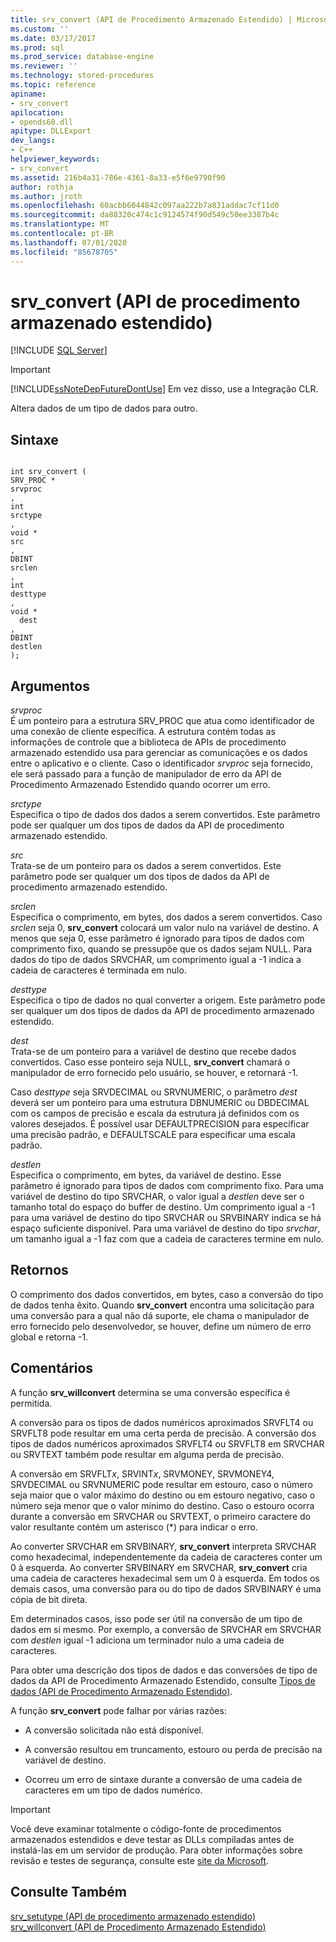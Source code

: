 ```yaml
---
title: srv_convert (API de Procedimento Armazenado Estendido) | Microsoft Docs
ms.custom: ''
ms.date: 03/17/2017
ms.prod: sql
ms.prod_service: database-engine
ms.reviewer: ''
ms.technology: stored-procedures
ms.topic: reference
apiname:
- srv_convert
apilocation:
- opends60.dll
apitype: DLLExport
dev_langs:
- C++
helpviewer_keywords:
- srv_convert
ms.assetid: 216b4a31-786e-4361-8a33-e5f6e9790f90
author: rothja
ms.author: jroth
ms.openlocfilehash: 60acbb6044842c097aa222b7a831addac7cf11d0
ms.sourcegitcommit: da88320c474c1c9124574f90d549c50ee3387b4c
ms.translationtype: MT
ms.contentlocale: pt-BR
ms.lasthandoff: 07/01/2020
ms.locfileid: "85678705"
---
```

# <a name="srv_convert-extended-stored-procedure-api"></a>srv_convert (API de procedimento armazenado estendido)
 [!INCLUDE [SQL Server](../../includes/applies-to-version/sqlserver.md)]
    
> [!IMPORTANT]  
>  [!INCLUDE[ssNoteDepFutureDontUse](../../includes/ssnotedepfuturedontuse-md.md)] Em vez disso, use a Integração CLR.  
  
 Altera dados de um tipo de dados para outro.  
  
## <a name="syntax"></a>Sintaxe  
  
```  
  
int srv_convert (  
SRV_PROC *  
srvproc  
,  
int  
srctype  
,  
void *  
src  
,  
DBINT  
srclen  
,  
int  
desttype  
,  
void *  
  dest  
,  
DBINT  
destlen  
);  
```  
  
## <a name="arguments"></a>Argumentos  
 *srvproc*  
 É um ponteiro para a estrutura SRV_PROC que atua como identificador de uma conexão de cliente específica. A estrutura contém todas as informações de controle que a biblioteca de APIs de procedimento armazenado estendido usa para gerenciar as comunicações e os dados entre o aplicativo e o cliente. Caso o identificador *srvproc* seja fornecido, ele será passado para a função de manipulador de erro da API de Procedimento Armazenado Estendido quando ocorrer um erro.  
  
 *srctype*  
 Especifica o tipo de dados dos dados a serem convertidos. Este parâmetro pode ser qualquer um dos tipos de dados da API de procedimento armazenado estendido.  
  
 *src*  
 Trata-se de um ponteiro para os dados a serem convertidos. Este parâmetro pode ser qualquer um dos tipos de dados da API de procedimento armazenado estendido.  
  
 *srclen*  
 Especifica o comprimento, em bytes, dos dados a serem convertidos. Caso *srclen* seja 0, **srv_convert** colocará um valor nulo na variável de destino. A menos que seja 0, esse parâmetro é ignorado para tipos de dados com comprimento fixo, quando se pressupõe que os dados sejam NULL. Para dados do tipo de dados SRVCHAR, um comprimento igual a -1 indica a cadeia de caracteres é terminada em nulo.  
  
 *desttype*  
 Especifica o tipo de dados no qual converter a origem. Este parâmetro pode ser qualquer um dos tipos de dados da API de procedimento armazenado estendido.  
  
 *dest*  
 Trata-se de um ponteiro para a variável de destino que recebe dados convertidos. Caso esse ponteiro seja NULL, **srv_convert** chamará o manipulador de erro fornecido pelo usuário, se houver, e retornará -1.  
  
 Caso *desttype* seja SRVDECIMAL ou SRVNUMERIC, o parâmetro *dest* deverá ser um ponteiro para uma estrutura DBNUMERIC ou DBDECIMAL com os campos de precisão e escala da estrutura já definidos com os valores desejados. É possível usar DEFAULTPRECISION para especificar uma precisão padrão, e DEFAULTSCALE para especificar uma escala padrão.  
  
 *destlen*  
 Especifica o comprimento, em bytes, da variável de destino. Esse parâmetro é ignorado para tipos de dados com comprimento fixo. Para uma variável de destino do tipo SRVCHAR, o valor igual a *destlen* deve ser o tamanho total do espaço do buffer de destino. Um comprimento igual a -1 para uma variável de destino do tipo SRVCHAR ou SRVBINARY indica se há espaço suficiente disponível. Para uma variável de destino do tipo *srvchar*, um tamanho igual a -1 faz com que a cadeia de caracteres termine em nulo.  
  
## <a name="returns"></a>Retornos  
 O comprimento dos dados convertidos, em bytes, caso a conversão do tipo de dados tenha êxito. Quando **srv_convert** encontra uma solicitação para uma conversão para a qual não dá suporte, ele chama o manipulador de erro fornecido pelo desenvolvedor, se houver, define um número de erro global e retorna -1.  
  
## <a name="remarks"></a>Comentários  
 A função **srv_willconvert** determina se uma conversão específica é permitida.  
  
 A conversão para os tipos de dados numéricos aproximados SRVFLT4 ou SRVFLT8 pode resultar em uma certa perda de precisão. A conversão dos tipos de dados numéricos aproximados SRVFLT4 ou SRVFLT8 em SRVCHAR ou SRVTEXT também pode resultar em alguma perda de precisão.  
  
 A conversão em SRVFLT*x*, SRVINT*x*, SRVMONEY, SRVMONEY4, SRVDECIMAL ou SRVNUMERIC pode resultar em estouro, caso o número seja maior que o valor máximo do destino ou em estouro negativo, caso o número seja menor que o valor mínimo do destino. Caso o estouro ocorra durante a conversão em SRVCHAR ou SRVTEXT, o primeiro caractere do valor resultante contém um asterisco (*) para indicar o erro.  
  
 Ao converter SRVCHAR em SRVBINARY, **srv_convert** interpreta SRVCHAR como hexadecimal, independentemente da cadeia de caracteres conter um 0 à esquerda. Ao converter SRVBINARY em SRVCHAR, **srv_convert** cria uma cadeia de caracteres hexadecimal sem um 0 à esquerda. Em todos os demais casos, uma conversão para ou do tipo de dados SRVBINARY é uma cópia de bit direta.  
  
 Em determinados casos, isso pode ser útil na conversão de um tipo de dados em si mesmo. Por exemplo, a conversão de SRVCHAR em SRVCHAR com *destlen* igual -1 adiciona um terminador nulo a uma cadeia de caracteres.  
  
 Para obter uma descrição dos tipos de dados e das conversões de tipo de dados da API de Procedimento Armazenado Estendido, consulte [Tipos de dados &#40;API de Procedimento Armazenado Estendido&#41;](../../relational-databases/extended-stored-procedures-reference/data-types-extended-stored-procedure-api.md).  
  
 A função **srv_convert** pode falhar por várias razões:  
  
-   A conversão solicitada não está disponível.  
  
-   A conversão resultou em truncamento, estouro ou perda de precisão na variável de destino.  
  
-   Ocorreu um erro de sintaxe durante a conversão de uma cadeia de caracteres em um tipo de dados numérico.  
  
> [!IMPORTANT]  
>  Você deve examinar totalmente o código-fonte de procedimentos armazenados estendidos e deve testar as DLLs compiladas antes de instalá-las em um servidor de produção. Para obter informações sobre revisão e testes de segurança, consulte este [site da Microsoft](https://go.microsoft.com/fwlink/?LinkID=54761&amp;clcid=0x409https://msdn.microsoft.com/security/).  
  
## <a name="see-also"></a>Consulte Também  
 [srv_setutype &#40;API de procedimento armazenado estendido&#41;](../../relational-databases/extended-stored-procedures-reference/srv-setutype-extended-stored-procedure-api.md)   
 [srv_willconvert &#40;API de Procedimento Armazenado Estendido&#41;](../../relational-databases/extended-stored-procedures-reference/srv-willconvert-extended-stored-procedure-api.md)  
  
  
